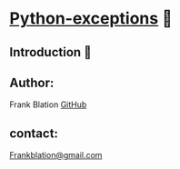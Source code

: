 # [Python-exceptions]() :helicopter:

## Introduction :sunflower:



## Author:
Frank Blation [GitHub](https://github.com/frankblation)

## contact:
Frankblation@gmail.com